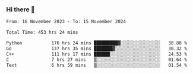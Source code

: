 ### Hi there 👋

<!--
**floyiac/floyiac** is a ✨ _special_ ✨ repository because its `README.md` (this file) appears on your GitHub profile.

Here are some ideas to get you started:

- 🔭 I’m currently working on ...
- 🌱 I’m currently learning ...
- 👯 I’m looking to collaborate on ...
- 🤔 I’m looking for help with ...
- 💬 Ask me about ...
- 📫 How to reach me: ...
- 😄 Pronouns: ...
- ⚡ Fun fact: ...
-->

<!--START_SECTION:waka-->

```txt
From: 16 November 2023 - To: 15 November 2024

Total Time: 453 hrs 24 mins

Python           176 hrs 24 mins █████████▓░░░░░░░░░░░░░░░   38.88 %
Go               137 hrs 35 mins ███████▓░░░░░░░░░░░░░░░░░   30.32 %
C++              111 hrs 17 mins ██████░░░░░░░░░░░░░░░░░░░   24.53 %
C                7 hrs 27 mins   ▒░░░░░░░░░░░░░░░░░░░░░░░░   01.64 %
Text             6 hrs 59 mins   ▒░░░░░░░░░░░░░░░░░░░░░░░░   01.54 %
```

<!--END_SECTION:waka-->
